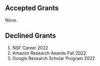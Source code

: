 ## Accepted Grants
None.

## Declined Grants
1) NSF Career 2022
2) Amazon Research Awards Fall 2022
3) Google Research Scholar Program 2022
